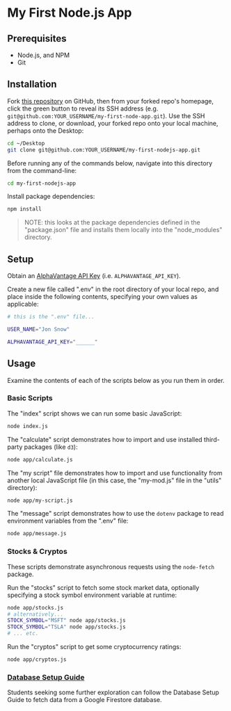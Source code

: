 # My First Node.js App

## Prerequisites

  + Node.js, and NPM
  + Git

## Installation

Fork [this repository](https://github.com/prof-rossetti/my-first-nodejs-app/settings) on GitHub, then from your forked repo's homepage, click the green button to reveal its SSH address (e.g. `git@github.com:YOUR_USERNAME/my-first-node-app.git`). Use the SSH address to clone, or download, your forked repo onto your local machine, perhaps onto the Desktop:

```sh
cd ~/Desktop
git clone git@github.com:YOUR_USERNAME/my-first-nodejs-app.git
```

Before running any of the commands below, navigate into this directory from the command-line:

```sh
cd my-first-nodejs-app
```

Install package dependencies:

```sh
npm install
```

> NOTE: this looks at the package dependencies defined in the "package.json" file and installs them locally into the "node_modules" directory.

## Setup

Obtain an [AlphaVantage API Key](https://www.alphavantage.co/support/#api-key) (i.e. `ALPHAVANTAGE_API_KEY`).

Create a new file called ".env" in the root directory of your local repo, and place inside the following contents, specifying your own values as applicable:

```sh
# this is the ".env" file...

USER_NAME="Jon Snow"

ALPHAVANTAGE_API_KEY="______"
```

## Usage

Examine the contents of each of the scripts below as you run them in order.

### Basic Scripts

The "index" script shows we can run some basic JavaScript:

```sh
node index.js
```

The "calculate" script demonstrates how to import and use installed third-party packages (like `d3`):

```sh
node app/calculate.js
```

The "my script" file demonstrates how to import and use functionality from another local JavaScript file (in this case, the "my-mod.js" file in the "utils" directory):

```sh
node app/my-script.js
```

The "message" script demonstrates how to use the `dotenv` package to read environment variables from the ".env" file:

```sh
node app/message.js
```

### Stocks & Cryptos

These scripts demonstrate asynchronous requests using the `node-fetch` package.

Run the "stocks" script to fetch some stock market data, optionally specifying a stock symbol environment variable at runtime:

```sh
node app/stocks.js
# alternatively...
STOCK_SYMBOL="MSFT" node app/stocks.js
STOCK_SYMBOL="TSLA" node app/stocks.js
# ... etc.
```

Run the "cryptos" script to get some cryptocurrency ratings:

```sh
node app/cryptos.js
```

### [Database Setup Guide](DATABASE.md)

Students seeking some further exploration can follow the Database Setup Guide to fetch data from a Google Firestore database.

